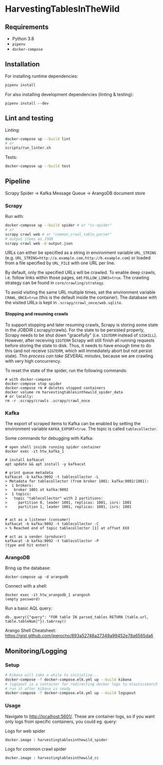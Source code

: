 # HarvestingTablesInTheWild

## Requirements

- Python 3.8
- `pipenv`
- `docker-compose`

## Installation

For installing runtime dependencies:

```bash
pipenv install
```

For also installing development dependencies (linting & testing):

```
pipenv install --dev
```

## Lint and testing

Linting:

```bash
docker-compose up --build lint
# or
scripts/run_linter.sh
```

Tests:

```bash
docker-compose up --build test
```

## Pipeline

Scrapy Spider -> Kafka Message Queue -> ArangoDB document store

### Scrapy

Run with:
```bash
docker-compose up --build spider # or "cc-spider"
# or
scrapy crawl web # or "common_crawl_table_parser"
# output items as JSON
scrapy crawl web -O output.json
```

URLs can either be specified as a string in environment variable `URL_STRING` (e.g. `URL_STRING=http://a.example.com,http://b.example.com`) or loaded from a file specified by `URL_FILE` with one URL per line.

By default, only the specified URLs will be crawled.
To enable deep crawls, i.e. follow links within those pages, set `FOLLOW_LINKS=true`.
The crawling strategy can be found in `core/crawling/strategy`.

To avoid visiting the same URL multiple times, set the environment variable `CRAWL_ONCE=true` (this is the default inside the container).
The database with the visited URLs is kept in `.scrapy/crawl_once/web.sqlite`.

#### Stopping and resuming crawls

To support stopping and later resuming crawls, Scrapy is storing some state in the JOBDIR (.scrapy/crawls).
For the state to be persisted properly, Scrapy needs to be shut down "gracefully" (i.e. `SIGTERM` instead of `SIGKILL`).
However, after receiving `SIGTERM` Scrapy will still finish all running requests before storing the state to disk.
Thus, it needs to have enough time to do this (and not receive `SIGTERM`, which will immediately abort but not persist state).
*This process can take SEVERAL minutes*, because we are crawling with very high concurrency.

To reset the state of the spider, run the following commands:
```
# with docker-compose
docker-compose stop spider
docker-compose rm # deletes stopped containers
docker volume rm harvestingtablesinthewild_spider_data
# or locally:
rm -r .scrapy/crawls .scrapy/crawl_once
```

### Kafka

The export of scraped items to Kafka can be enabled by setting the environment variable `KAFKA_EXPORT=true`.
The topic is called `tablecollector`.

Some commands for debugging with Kafka:
```
# open shell inside running spider container
docker exec -it htw_kafka_1

# install kafkacat
apt update && apt install -y kafkacat

# print queue metadata
kafkacat -b kafka:9092 -t tablecollector -L
> Metadata for tablecollector (from broker 1001: kafka:9092/1001):
>  1 brokers:
>   broker 1001 at kafka:9092
>  1 topics:
>   topic "tablecollector" with 2 partitions:
>     partition 0, leader 1001, replicas: 1001, isrs: 1001
>     partition 1, leader 1001, replicas: 1001, isrs: 1001


# act as a listener (consumer)
kafkacat -b kafka:9092 -t tablecollector -C
> % Reached end of topic tablecollector [1] at offset XXX

# act as a sender (producer)
kafkacat -b kafka:9092 -t tablecollector -P
(type and hit enter)
```

### ArangoDB

Bring up the database:
```
docker-compose up -d arangodb
```

Connect with a shell:
```
docker exec -it htw_arangodb_1 arangosh
(empty password)
```

Run a basic AQL query:
```
db._query({"query": "FOR table IN parsed_tables RETURN [table.url, table.tableNum]"}).toArray()
```

Arango Shell Cheatsheet: https://gist.github.com/jperocho/893a52748a27349a99452e78a6565da6

## Monitoring/Logging

### Setup

```bash
# Kibana will take a while to initialize...
docker-compose -f docker-compose.elk.yml up --build kibana
# logspout is a container for redirecting docker logs to elasticsearch
# run it after kibana is ready
docker-compose -f docker-compose.elk.yml up --build logspout
```

### Usage

Navigate to [http://localhost:5601/](http://localhost:5601/).
These are container logs, so if you want only logs from specific containers, you could eg. query:

Logs for web spider

```kql
docker.image : harvestingtablesinthewild_spider
```

Logs for common crawl spider

```kql
docker.image : harvestingtablesinthewild_cc
```
